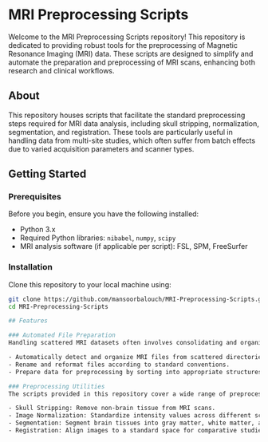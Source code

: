 # MRI Preprocessing Scripts

Welcome to the MRI Preprocessing Scripts repository! This repository is dedicated to providing robust tools for the preprocessing of Magnetic Resonance Imaging (MRI) data. These scripts are designed to simplify and automate the preparation and preprocessing of MRI scans, enhancing both research and clinical workflows.

## About

This repository houses scripts that facilitate the standard preprocessing steps required for MRI data analysis, including skull stripping, normalization, segmentation, and registration. These tools are particularly useful in handling data from multi-site studies, which often suffer from batch effects due to varied acquisition parameters and scanner types.

## Getting Started

### Prerequisites

Before you begin, ensure you have the following installed:
- Python 3.x
- Required Python libraries: `nibabel`, `numpy`, `scipy`
- MRI analysis software (if applicable per script): FSL, SPM, FreeSurfer

### Installation

Clone this repository to your local machine using:

   ```bash
   git clone https://github.com/mansoorbalouch/MRI-Preprocessing-Scripts.git
   cd MRI-Preprocessing-Scripts

## Features

### Automated File Preparation
Handling scattered MRI datasets often involves consolidating and organizing data, which can be tedious and error-prone. This repository includes scripts that:

- Automatically detect and organize MRI files from scattered directories.
- Rename and reformat files according to standard conventions.
- Prepare data for preprocessing by sorting into appropriate structures for further analysis.

### Preprocessing Utilities
The scripts provided in this repository cover a wide range of preprocessing needs:

- Skull Stripping: Remove non-brain tissue from MRI scans.
- Image Normalization: Standardize intensity values across different scans.
- Segmentation: Segment brain tissues into gray matter, white matter, and cerebrospinal fluid.
- Registration: Align images to a standard space for comparative studies.
